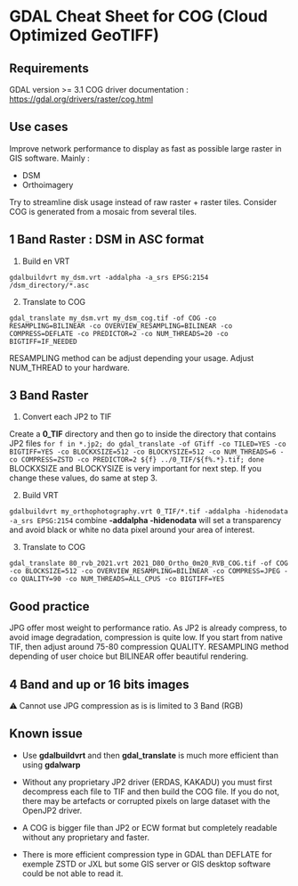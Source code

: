 # GDAL Cheat Sheet for COG (Cloud Optimized GeoTIFF)

## Requirements

GDAL version >= 3.1
COG driver documentation : https://gdal.org/drivers/raster/cog.html

## Use cases

Improve network performance to display as fast as possible large raster in GIS software. Mainly :
- DSM
- Orthoimagery

Try to streamline disk usage instead of raw raster + raster tiles.
Consider COG is generated from a mosaic from several tiles.

## 1 Band Raster : DSM in ASC format

1. Build en VRT

`gdalbuildvrt my_dsm.vrt -addalpha -a_srs EPSG:2154 /dsm_directory/*.asc`

2. Translate to COG

`gdal_translate my_dsm.vrt my_dsm_cog.tif -of COG -co RESAMPLING=BILINEAR -co OVERVIEW_RESAMPLING=BILINEAR -co COMPRESS=DEFLATE -co PREDICTOR=2 -co NUM_THREADS=20 -co BIGTIFF=IF_NEEDED`

RESAMPLING method can be adjust depending your usage.
Adjust NUM_THREAD to your hardware.

## 3 Band Raster

1. Convert each JP2 to TIF

Create a **0_TIF** directory and then go to inside the directory that contains JP2 files
`for f in *.jp2; do gdal_translate -of GTiff -co TILED=YES -co BIGTIFF=YES -co BLOCKXSIZE=512 -co BLOCKYSIZE=512 -co NUM_THREADS=6 -co COMPRESS=ZSTD -co PREDICTOR=2 ${f} ../0_TIF/${f%.*}.tif; done`
BLOCKXSIZE and BLOCKYSIZE is very important for next step. If you change these values, do same at step 3.

2. Build VRT

`gdalbuildvrt my_orthophotography.vrt 0_TIF/*.tif -addalpha -hidenodata -a_srs EPSG:2154`
combine **-addalpha -hidenodata** will set a transparency and avoid black or white no data pixel around your area of interest.

3. Translate to COG

`gdal_translate 80_rvb_2021.vrt 2021_D80_Ortho_0m20_RVB_COG.tif -of COG -co BLOCKSIZE=512 -co OVERVIEW_RESAMPLING=BILINEAR -co COMPRESS=JPEG -co QUALITY=90 -co NUM_THREADS=ALL_CPUS -co BIGTIFF=YES`

## Good practice

JPG offer most weight to performance ratio.
As JP2 is already compress, to avoid image degradation, compression is quite low.
If you start from native TIF, then adjust around 75-80 compression QUALITY.
RESAMPLING method depending of user choice but BILINEAR offer beautiful rendering.

## 4 Band and up or 16 bits images

:warning: Cannot use JPG compression as is is limited to 3 Band (RGB)

## Known issue

- Use **gdalbuildvrt** and then **gdal_translate** is much more efficient than using **gdalwarp**

- Without any proprietary JP2 driver (ERDAS, KAKADU) you must first decompress each file to TIF and then build the COG file.
If you do not, there may be artefacts or corrupted pixels on large dataset with the OpenJP2 driver.

- A COG is bigger file than JP2 or ECW format but completely readable without any proprietary and faster.

- There is more efficient compression type in GDAL than DEFLATE for exemple ZSTD or JXL but some GIS server or GIS desktop software could be not able to read it.